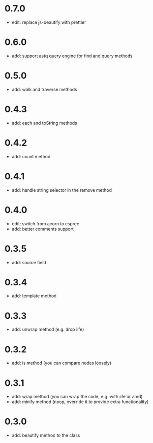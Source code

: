 # 0.7.0

- edit: replace js-beautify with prettier

# 0.6.0

- add: support astq query engine for find and query methods

# 0.5.0

- add: walk and traverse methods

# 0.4.3

- add: each and toString methods

# 0.4.2

- add: count method

# 0.4.1

- add: handle string selector in the remove method

# 0.4.0

- edit: switch from acorn to espree
- add: better comments support

# 0.3.5

- add: source field

# 0.3.4

- add: template method

# 0.3.3

- add: unwrap method (e.g. drop iife)

# 0.3.2

- add: is method (you can compare nodes loosely)

# 0.3.1

- add: wrap method (you can wrap the code, e.g. with iife or amd)
- add: minify method (noop, override it to provide extra functionality)

# 0.3.0

- add: beautify method to the class
